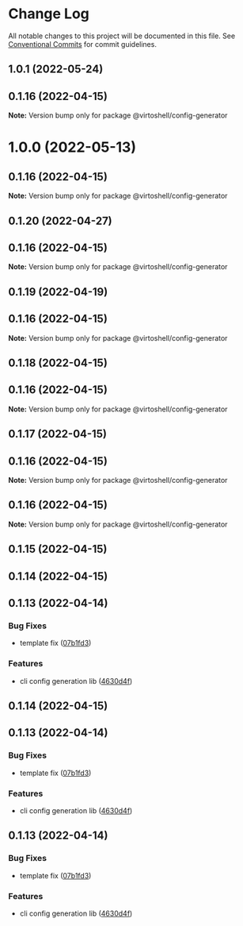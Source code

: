 # Change Log

All notable changes to this project will be documented in this file.
See [Conventional Commits](https://conventionalcommits.org) for commit guidelines.

## 1.0.1 (2022-05-24)



## 0.1.16 (2022-04-15)

**Note:** Version bump only for package @virtoshell/config-generator





# 1.0.0 (2022-05-13)



## 0.1.16 (2022-04-15)

**Note:** Version bump only for package @virtoshell/config-generator





## 0.1.20 (2022-04-27)



## 0.1.16 (2022-04-15)

**Note:** Version bump only for package @virtoshell/config-generator





## 0.1.19 (2022-04-19)



## 0.1.16 (2022-04-15)

**Note:** Version bump only for package @virtoshell/config-generator





## 0.1.18 (2022-04-15)



## 0.1.16 (2022-04-15)

**Note:** Version bump only for package @virtoshell/config-generator





## 0.1.17 (2022-04-15)



## 0.1.16 (2022-04-15)

**Note:** Version bump only for package @virtoshell/config-generator





## 0.1.16 (2022-04-15)

**Note:** Version bump only for package @virtoshell/config-generator





## 0.1.15 (2022-04-15)



## 0.1.14 (2022-04-15)



## 0.1.13 (2022-04-14)


### Bug Fixes

* template fix ([07b1fd3](https://github.com/VirtoCommerce/platform-manager-sdk/commit/07b1fd3f75022ac9b7e130774b1475d4e9239649))


### Features

* cli config generation lib ([4630d4f](https://github.com/VirtoCommerce/platform-manager-sdk/commit/4630d4f055e8300eaf69d8e0f5ac94fa31c91703))





## 0.1.14 (2022-04-15)



## 0.1.13 (2022-04-14)


### Bug Fixes

* template fix ([07b1fd3](https://github.com/VirtoCommerce/platform-manager-sdk/commit/07b1fd3f75022ac9b7e130774b1475d4e9239649))


### Features

* cli config generation lib ([4630d4f](https://github.com/VirtoCommerce/platform-manager-sdk/commit/4630d4f055e8300eaf69d8e0f5ac94fa31c91703))





## 0.1.13 (2022-04-14)


### Bug Fixes

* template fix ([07b1fd3](https://github.com/VirtoCommerce/platform-manager-sdk/commit/07b1fd3f75022ac9b7e130774b1475d4e9239649))


### Features

* cli config generation lib ([4630d4f](https://github.com/VirtoCommerce/platform-manager-sdk/commit/4630d4f055e8300eaf69d8e0f5ac94fa31c91703))
